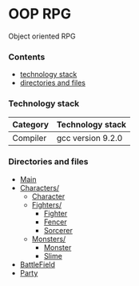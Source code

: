 # OOP RPG
Object oriented RPG

### Contents
* [technology stack](#technology-stack)
* [directories and files](#directories-and-files)

### Technology stack

| Category | Technology stack  |
| -------- | ----------------- |
| Compiler | gcc version 9.2.0 |

### Directories and files
- [Main](./Main.cpp)
- [Characters/](Characters/)
  - [Character](Characters/Character.hpp)
  - [Fighters/](Characters/Fighters/)
    - [Fighter](Characters/Fighters/Fighter.hpp)
    - [Fencer](Characters/Fighters/Fencer.hpp)
    - [Sorcerer](Characters/Fighters/Sorcerer.hpp)
  - [Monsters/](Characters/Monsters/)
    - [Monster](Characters/Monsters/Monster.hpp)
    - [Slime](Characters/Monsters/Slime.hpp)
- [BattleField](./BattleField.hpp)
- [Party](./Party.hpp)
